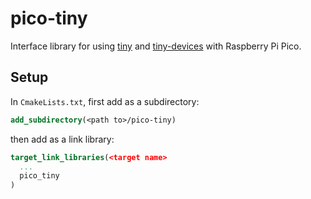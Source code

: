 # pico-tiny
Interface library for using [tiny](https://github.com/ryanplusplus/tiny) and [tiny-devices](https://github.com/ryanplusplus/tiny-devices) with Raspberry Pi Pico.

## Setup
In `CmakeLists.txt`, first add as a subdirectory:

```cmake
add_subdirectory(<path to>/pico-tiny)
```

then add as a link library:

```cmake
target_link_libraries(<target name>
  ...
  pico_tiny
)
```
